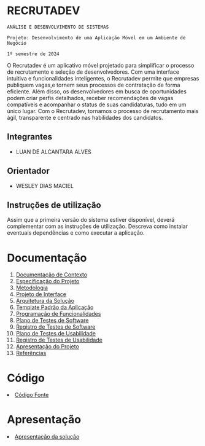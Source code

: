 # RECRUTADEV

`ANÁLISE E DESENVOLVIMENTO DE SISTEMAS`

`Projeto: Desenvolvimento de uma Aplicação Móvel em um Ambiente de Negócio`

`1º semestre de 2024`

O Recrutadev é um aplicativo móvel projetado para simplificar o processo de recrutamento e seleção de desenvolvedores. Com uma interface intuitiva e funcionalidades inteligentes, o Recrutadev permite que empresas publiquem vagas,e tornem seus processos de contratação de forma eficiente. Além disso, os desenvolvedores em busca de oportunidades podem criar perfis detalhados, receber recomendações de vagas compatíveis e acompanhar o status de suas candidaturas, tudo em um único lugar. Com o Recrutadev, tornamos o processo de recrutamento mais ágil, transparente e centrado nas habilidades dos candidatos.

## Integrantes

* LUAN DE ALCANTARA ALVES

## Orientador

* WESLEY DIAS MACIEL

## Instruções de utilização

Assim que a primeira versão do sistema estiver disponível, deverá complementar com as instruções de utilização. Descreva como instalar eventuais dependências e como executar a aplicação.

# Documentação

<ol>
<li><a href="docs/01-Documentação de Contexto.md"> Documentação de Contexto</a></li>
<li><a href="docs/02-Especificação do Projeto.md"> Especificação do Projeto</a></li>
<li><a href="docs/03-Metodologia.md"> Metodologia</a></li>
<li><a href="docs/04-Projeto de Interface.md"> Projeto de Interface</a></li>
<li><a href="docs/05-Arquitetura da Solução.md"> Arquitetura da Solução</a></li>
<li><a href="docs/06-Template Padrão da Aplicação.md"> Template Padrão da Aplicação</a></li>
<li><a href="docs/07-Programação de Funcionalidades.md"> Programação de Funcionalidades</a></li>
<li><a href="docs/08-Plano de Testes de Software.md"> Plano de Testes de Software</a></li>
<li><a href="docs/09-Registro de Testes de Software.md"> Registro de Testes de Software</a></li>
<li><a href="docs/10-Plano de Testes de Usabilidade.md"> Plano de Testes de Usabilidade</a></li>
<li><a href="docs/11-Registro de Testes de Usabilidade.md"> Registro de Testes de Usabilidade</a></li>
<li><a href="docs/12-Apresentação do Projeto.md"> Apresentação do Projeto</a></li>
<li><a href="docs/13-Referências.md"> Referências</a></li>
</ol>

# Código

<li><a href="src/README.md"> Código Fonte</a></li>

# Apresentação

<li><a href="presentation/README.md"> Apresentação da solução</a></li>
